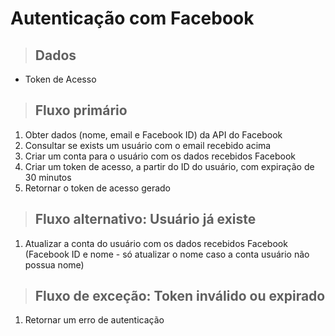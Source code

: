 # Autenticação com Facebook

> ## Dados

* Token de Acesso

> ## Fluxo primário

1. Obter dados (nome, email e Facebook ID) da API do Facebook
2. Consultar se exists um usuário com o email recebido acima
3. Criar um conta para o usuário com os dados recebidos Facebook
4. Criar um token de acesso, a partir do ID do usuário, com expiração de 30 minutos
5. Retornar o token de acesso gerado

> ## Fluxo alternativo: Usuário já existe

1. Atualizar a conta do usuário com os dados recebidos Facebook (Facebook ID e nome - só
atualizar o nome caso a conta usuário não possua nome)

> ## Fluxo de exceção: Token inválido ou expirado

1. Retornar um erro de autenticação
